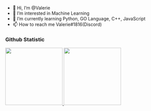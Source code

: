 - 👋 Hi, I’m @Valerie
- 👀 I’m interested in Machine Learning
- 🌱 I’m currently learning Python, GO Language, C++, JavaScript
- 📫 How to reach me Valerie#1816(Discord)

### Github Statistic
<p align="left">
<a href="https://github.com/Valerie6048">
  <img height="180em" src="https://github-readme-stats-eight-theta.vercel.app/api?username=Valerie6048&show_icons=true&theme=algolia&include_all_commits=true&count_private=true"/>
  <img height="180em" src="https://github-readme-stats-eight-theta.vercel.app/api/top-langs/?username=Valerie6048&layout=compact&langs_count=8&theme=algolia"/>
</a>
</p>

<!---
Valerie6048/Valerie6048 is a ✨ special ✨ repository because its `README.md` (this file) appears on your GitHub profile.
You can click the Preview link to take a look at your changes.
--->
